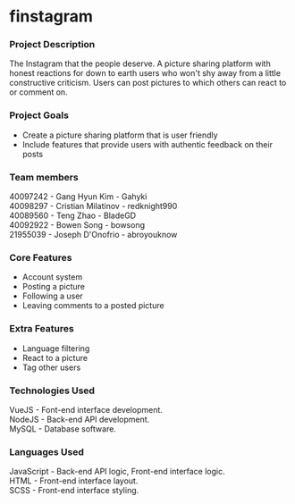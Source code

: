 # finstagram

### Project Description
The Instagram that the people deserve. A picture sharing platform with honest reactions for down to earth users who won't shy away from a little constructive criticism. Users can post pictures to which others can react to or comment on.

### Project Goals
* Create a picture sharing platform that is user friendly
* Include features that provide users with authentic feedback on their posts

### Team members
40097242 - Gang Hyun Kim - Gahyki  
40098297 - Cristian Milatinov - redknight990  
40089560 - Teng Zhao - BladeGD  
40092922 - Bowen Song - bowsong  
21955039 - Joseph D'Onofrio - abroyouknow  

### Core Features
* Account system
* Posting a picture
* Following a user
* Leaving comments to a posted picture

### Extra Features
* Language filtering
* React to a picture
* Tag other users

### Technologies Used
VueJS - Font-end interface development.  
NodeJS - Back-end API development.  
MySQL - Database software.  

### Languages Used
JavaScript - Back-end API logic, Front-end interface logic.  
HTML - Front-end interface layout.  
SCSS - Front-end interface styling.  
